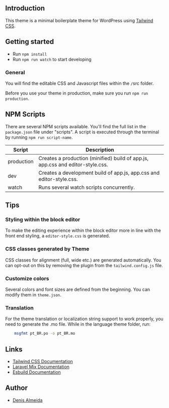 ## Introduction

This theme is a minimal boilerplate theme for WordPress using [Tailwind CSS](https://tailwindcss.com/).

## Getting started

*   Run `npm install`
*   Run `npm run watch` to start developing

### General

You will find the editable CSS and Javascript files within the `/`src folder.

Before you use your theme in production, make sure you run `npm run production`.

## NPM Scripts

There are several NPM scripts available. You'll find the full list in the `package.json` file under "scripts". A script is executed through the terminal by running `npm run script-name`.

| Script | Description |
| --- | --- |
| production | Creates a production (minified) build of app.js, app.css and editor-style.css. |
| dev | Creates a development build of app.js, app.css and editor-style.css. |
| watch | Runs several watch scripts concurrently. |

## Tips

### Styling within the block editor

To make the editing experience within the block editor more in line with the front end styling, a `editor-style.css` is generated.

### CSS classes generated by Theme

CSS classes for alignment (full, wide etc.) are generated automatically. You can opt-out on this by removing the plugin from the `tailwind.config.js` file.

### Customize colors

Several colors and font sizes are defined from the beginning. You can modify them in `theme.json`.

### Translation

For the theme translation or localization string support to work properly, you need to generate the .mo file. While in the language theme folder, run:

```bash
    msgfmt pt_BR.po -o pt_BR.mo
   ```

## Links

*   [Tailwind CSS Documentation](https://tailwindcss.com/docs)
*   [Laravel Mix Documentation](https://laravel-mix.com)
*   [Esbuild Documentation](https://esbuild.github.io)

## Author

*   [Denis Almeida](https://denisalmeida.com)
